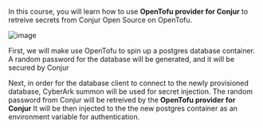 In this course, you will learn how to use **OpenTofu provider for Conjur** to retreive secrets from Conjur Open Source on OpenTofu.

![image](https://user-images.githubusercontent.com/4685314/180112052-84af063f-ae46-4e94-b48a-61676c691ed0.png)


First, we will make use OpenTofu to spin up a postgres database container.
A random password for the database will be generated, and it will be secured by Conjur

Next, in order for the database client to connect to the newly provisioned database, CyberArk summon will be used for secret injection.
The random password from Conjur will be retreived by the **OpenTofu provider for Conjur**
It will be then injected to the the new postgres container as an environment variable for authentication.

